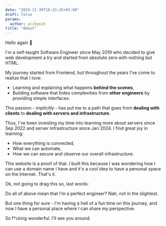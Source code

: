 ```yaml
---
date: "2024-11-30T16:33:35+03:00"
draft: false
params:
  author: acikgozb
title: "About"
---
```


Hello again 👋

I'm a self-taught Software Engineer since May 2019 who decided to give web development a try and started from absolute zero with nothing but HTML.

My journey started from Frontend, but throughout the years I've come to realize that I love:

- Learning and explaining what happens **behind the scenes**,
- Building software that hides complexities from **other engineers** by providing simple interfaces.

This passion - _implicitly_ - has put me to a path that goes from **dealing with clients** to **dealing with servers and infrastructure**.

Thus, I've been investing my time into learning more about servers since Sep 2022 and server infrastructure since Jan 2024.
I find great joy in learning:

- How everything is connected,
- What we can automate,
- How we can secure and observe our overall infrastructure.

This website is a proof of that.
I built this because I was wondering how I can use a domain name I have and it's a cool idea to have a personal space on the Internet.
That's it.

Ok, not going to drag this so, last words:

Do all of above mean that I'm a perfect engineer? Nah, not in the slightest.

But one thing for sure - I'm having a hell of a fun time on this journey, and now I have a personal place where I can share my perspective.

So f\*cking wonderful. I'll see you around.
